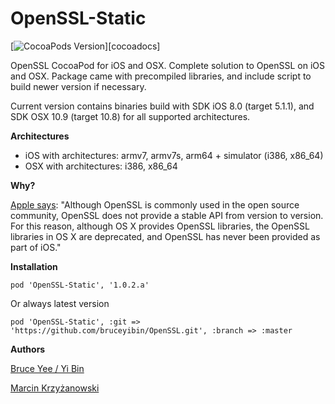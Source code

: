 OpenSSL-Static
=======

[![CocoaPods Version](https://img.shields.io/cocoapods/v/OpenSSL.svg?style=flat)][cocoadocs]

OpenSSL CocoaPod for iOS and OSX. Complete solution to OpenSSL on iOS and OSX. Package came with precompiled libraries, and include script to build newer version if necessary.

Current version contains binaries build with SDK iOS 8.0 (target 5.1.1), and SDK OSX 10.9 (target 10.8) for all supported architectures.

**Architectures**

- iOS with architectures: armv7, armv7s, arm64 + simulator (i386, x86_64)
- OSX with architectures: i386, x86_64

**Why?**

[Apple says](https://developer.apple.com/library/mac/documentation/security/Conceptual/cryptoservices/GeneralPurposeCrypto/GeneralPurposeCrypto.html):
"Although OpenSSL is commonly used in the open source community, OpenSSL does not provide a stable API from version to version. For this reason, although OS X provides OpenSSL libraries, the OpenSSL libraries in OS X are deprecated, and OpenSSL has never been provided as part of iOS."

**Installation**

````
pod 'OpenSSL-Static', '1.0.2.a'
````

Or always latest version

````
pod 'OpenSSL-Static', :git => 'https://github.com/bruceyibin/OpenSSL.git', :branch => :master
````

**Authors**

[Bruce Yee / Yi Bin](https://twitter.com/yiibin)

[Marcin Krzyżanowski](https://twitter.com/krzyzanowskim)
